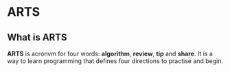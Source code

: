 # ARTS

## What is ARTS

**ARTS** is acronvm for four words: **algorithm**, **review**, **tip** and **share**. It is a way to learn programming that defines four directions to practise and begin.
